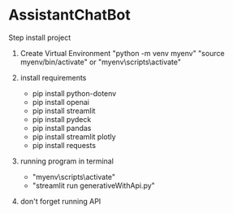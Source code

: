 # AssistantChatBot

Step install project
1. Create Virtual Environment
    "python -m venv myenv"
    "source myenv/bin/activate" or "myenv\scripts\activate"

2. install requirements
    - pip install python-dotenv
    - pip install openai
    - pip install streamlit
    - pip install pydeck
    - pip install pandas
    - pip install streamlit plotly 
    - pip install requests

3. running program in terminal
    - "myenv\scripts\activate"
    - "streamlit run generativeWithApi.py"

4. don't forget running API

